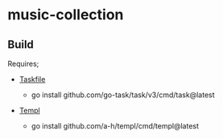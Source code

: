 # music-collection

## Build

Requires;

- [Taskfile](https://taskfile.dev)
  - go install github.com/go-task/task/v3/cmd/task@latest


- [Templ](https://templ.guide)
  - go install github.com/a-h/templ/cmd/templ@latest
